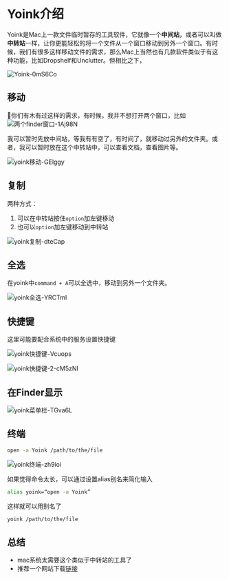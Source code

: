 # Yoink介绍

Yoink是Mac上一款文件临时暂存的工具软件，它就像一个**中间站**，或者可以叫做**中转站**一样，让你更能轻松的将一个文件从一个窗口移动到另外一个窗口。有时候，我们有很多这样移动文件的需求，那么Mac上当然也有几款软件类似于有这种功能，比如Dropshelf和Unclutter。但相比之下，

![Yoink-0mS6Co](https://gitee.com/dreamcater/blog-img/raw/master/uPic/Yoink-0mS6Co.png)


## 移动

你们有木有过这样的需求，有时候，我并不想打开两个窗口，比如
![两个finder窗口-1Aj98N](https://gitee.com/dreamcater/blog-img/raw/master/uPic/两个finder窗口-1Aj98N.png)

我可以暂时先放中间站，等我有有空了，有时间了，就移动过另外的文件夹。或者，我可以暂时放在这个中转站中，可以查看文档，查看图片等。

![yoink移动-GElggy](https://gitee.com/dreamcater/blog-img/raw/master/uPic/yoink移动-GElggy.gif)

## 复制
两种方式：
1. 可以在中转站按住`option`加左键移动
2. 也可以`option`加左键移动到中转站

![yoink复制-dteCap](https://cdn.jsdelivr.net/gh/DreamCats/imgs@main/uPic/yoink复制-dteCap.gif)

## 全选

在yoink中`command + A`可以全选中，移动到另外一个文件夹。

![yoink全选-YRCTmI](https://cdn.jsdelivr.net/gh/DreamCats/imgs@main/uPic/yoink全选-YRCTmI.gif)

## 快捷键

这里可能要配合系统中的服务设置快捷键

![yoink快捷键-Vcuops](https://cdn.jsdelivr.net/gh/DreamCats/imgs@main/uPic/yoink快捷键-Vcuops.png)

![yoink快捷键-2-cM5zNI](https://cdn.jsdelivr.net/gh/DreamCats/imgs@main/uPic/yoink快捷键-2-cM5zNI.png)

## 在Finder显示
![yoink菜单栏-TGva6L](https://cdn.jsdelivr.net/gh/DreamCats/imgs@main/uPic/yoink菜单栏-TGva6L.png)

## 终端

```sh
open -a Yoink /path/to/the/file
```

![yoink终端-zh9ioi](https://cdn.jsdelivr.net/gh/DreamCats/imgs@main/uPic/yoink终端-zh9ioi.gif)

如果觉得命令太长，可以通过设置alias别名来简化输入
```sh
alias yoink=“open -a Yoink”
```

这样就可以用别名了
```sh
yoink /path/to/the/file
```

## 总结

- mac系统太需要这个类似于中转站的工具了
- 推荐一个网站下载[链接](https://macwk.com/)
